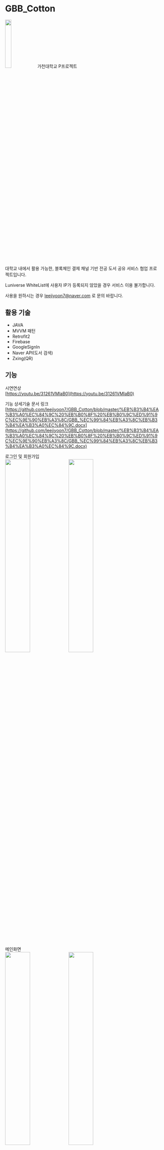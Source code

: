 # GBB_Cotton

<img src = "./ScreenShots/icon.png" width="20%">  
가천대학교 P프로젝트

대학교 내에서 활용 가능한, 블록체인 결제 채널 기반 전공 도서 공유 서비스 협업 프로젝트입니다.

Luniverse WhiteList에 사용자 IP가 등록되지 않았을 경우 서비스 이용 불가합니다.

사용을 원하시는 경우 leejiyoon7@naver.com 로 문의 바랍니다.


## 활용 기술
- JAVA
- MVVM 패턴
- Retrofit2
- Firebase
- GoogleSignIn
- Naver API(도서 검색)
- Zxing(QR)

## 기능
시연연상  
[https://youtu.be/31261VMlaB0](https://youtu.be/31261VMlaB0)  

기능 상세기술 문서 링크
[https://github.com/leejiyoon7/GBB_Cotton/blob/master/%EB%B3%B4%EA%B3%A0%EC%84%9C%20%EB%B0%8F%20%EB%B0%9C%ED%91%9C%EC%9E%90%EB%A3%8C/GBB_%EC%99%84%EB%A3%8C%EB%B3%B4%EA%B3%A0%EC%84%9C.docx](https://github.com/leejiyoon7/GBB_Cotton/blob/master/%EB%B3%B4%EA%B3%A0%EC%84%9C%20%EB%B0%8F%20%EB%B0%9C%ED%91%9C%EC%9E%90%EB%A3%8C/GBB_%EC%99%84%EB%A3%8C%EB%B3%B4%EA%B3%A0%EC%84%9C.docx)

로그인 및 회원가입  
<img src = "./ScreenShots/로그인및회원가입1.png" width="40%">
<img src = "./ScreenShots/로그인및회원가입2.png" width="40%">  

메인화면  
<img src = "./ScreenShots/메인화면1.png" width="40%">
<img src = "./ScreenShots/메인화면2.png" width="40%">

도서등록  
<img src = "./ScreenShots/도서등록1.png" width="40%">
<img src = "./ScreenShots/도서등록2.png" width="40%">

도서거래  
<img src = "./ScreenShots/도서거래1.png" width="40%">

대여신청 수령시  
(좌) 관리자 화면 / (우) 사용자 화면  
<img src = "./ScreenShots/대여신청1.png" width="40%">
<img src = "./ScreenShots/대여신청2.png" width="40%">

도서반납  
(좌) 관리자 화면 / (우) 사용자 화면  
(좌) 관리자 화면 / (우) 사용자 화면  
<img src = "./ScreenShots/도서반납1.png" width="40%">
<img src = "./ScreenShots/도서반납2.png" width="40%">

상품구매  
<img src = "./ScreenShots/상품구매1.png" width="40%">

거래내역 조회  
<img src = "./ScreenShots/거래내역1.png" width="40%">
<img src = "./ScreenShots/거래내역2.png" width="40%">


